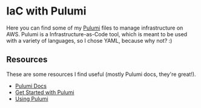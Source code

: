 # IaC with Pulumi

Here you can find some of my [Pulumi](https://www.pulumi.com/) files to manage infrastructure on AWS. Pulumi is a Infrastructure-as-Code tool, which is meant to be used with a variety of languages, so I chose YAML, because why not? :)

## Resources

These are some resources I find useful (mostly Pulumi docs, they're great!).

- [Pulumi Docs](https://www.pulumi.com/docs)
- [Get Started with Pulumi](https://www.pulumi.com/docs/get-started/)
- [Using Pulumi](https://www.pulumi.com/docs/using-pulumi/)

